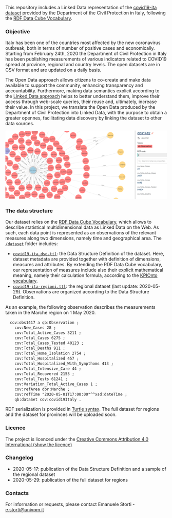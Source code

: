 
This repository includes a Linked Data representation of the [covid19-ita dataset](https://github.com/pcm-dpc/COVID-19) provided by the Department of the Civil Protection in Italy, following the [RDF Data Cube Vocabulary](https://www.w3.org/TR/vocab-data-cube/).

### Objective

Italy has been one of the countries most affected by the new coronavirus outbreak, both in terms of number of positive cases and economically. Starting from February 24th, 2020 the Department of Civil Protection in Italy has been publishing measurements of various indicators related to COVID19 spread at province, regional and country levels. The open datasets are in CSV format and are updated on a daily basis. 

The Open Data approach allows citizens to co-create and make data available to support the community, enhancing transparency and accountability. Furthermore, making data semantics explicit according to the [Linked Data approach](https://www.w3.org/standards/semanticweb/data.html) helps to better understand them, improve their access through web-scale queries, their reuse and, ultimately, increase their value. 
In this project, we translate the Open Data produced by the Department of Civil Protection into Linked Data, with the purpose to obtain a greater opennes, facilitating data discovery by linking the dataset to other data sources. 

![graph example](/resources/graph.png)

### The data structure
Our dataset relies on the [RDF Data Cube Vocabulary](https://www.w3.org/TR/vocab-data-cube/), which allows to describe statistical multidimensional data as Linked Data on the Web. As such, each data point is represented as an observations of the relevant measures along two dimensions, namely time and geographical area. 
The [`/dataset`](/dataset) folder includes:

* [`covid19-ita_dsd.ttl`](/dataset/covid19-ita_dsd.ttl): the Data Structure Definition of the dataset. Here, dataset metadata are provided together with definition of dimensions, measures and attributes. By extending the RDF Data Cube vocabulary, our representation of measures include also their explicit mathematical meaning, namely their calculation formula, according to the [KPIOnto vocabulary](http://w3id.org/kpionto).
* [`covid19-ita-regioni.ttl`](/dataset/covid19-ita-regioni.ttl): the regional dataset (last update: 2020-05-29). Observations are organized according to the Data Structure Definition. 

As an example, the following observation describes the measurements taken in the Marche region on 1 May 2020.

```
  cov:obs1417 a qb:Observation ;
    cov:New_Cases 28 ;
    cov:Total_Active_Cases 3211 ;
    cov:Total_Cases 6275 ;
    cov:Total_Cases_Tested 40123 ;
    cov:Total_Deaths 911 ;
    cov:Total_Home_Isolation 2754 ;
    cov:Total_Hospitalized 457 ;
    cov:Total_Hospitalized_With_Sympthoms 413 ;
    cov:Total_Intensive_Care 44 ;
    cov:Total_Recovered 2153 ;
    cov:Total_Tests 61241 ;
    cov:Variation_Total_Active_Cases 1 ;
    cov:refArea dbr:Marche ;
    cov:refTime "2020-05-01T17:00:00"^^xsd:dateTime ;
    qb:dataSet cov:covid19Italy .
```

RDF serialization is provided in [Turtle syntax](https://www.w3.org/TR/turtle/). 
The full dataset for regions and the dataset for provinces will be uploaded soon.


### Licence
The project is licenced under the [Creative Commons Attribution 4.0 International
](https://creativecommons.org/licenses/by/4.0/deed.it) [(show the licence)](LICENCE)

### Changelog
* 2020-05-17: publication of the Data Structure Definition and a sample of the regional dataset
* 2020-05-29: publication of the full dataset for regions

### Contacts
For information or requests, please contact Emanuele Storti - <e.storti@univpm.it>
